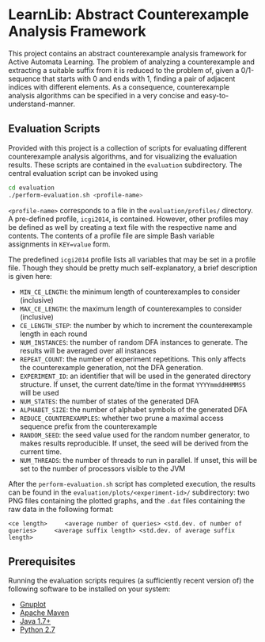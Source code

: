 LearnLib: Abstract Counterexample Analysis Framework
=================================

This project contains an abstract counterexample analysis framework for Active Automata Learning. The problem of analyzing a counterexample and extracting a suitable suffix from it is reduced to the problem of, given a 0/1-sequence that starts with 0 and ends with 1, finding a pair of adjacent indices with different elements. As a consequence, counterexample analysis algorithms can be specified in a very concise and easy-to-understand-manner.


Evaluation Scripts
---------------------------
Provided with this project is a collection of scripts for evaluating different counterexample analysis algorithms, and for visualizing the evaluation results. These scripts are contained in the `evaluation` subdirectory. The central evaluation script can be invoked using

```sh
cd evaluation
./perform-evaluation.sh <profile-name>
```

`<profile-name>` corresponds to a file in the `evaluation/profiles/` directory. A pre-defined profile, `icgi2014`, is contained. However, other profiles may be defined as well by creating a text file with the respective name and contents. The contents of a profile file are simple Bash variable assignments in `KEY=value` form.

The predefined `icgi2014` profile lists all variables that may be set in a profile file. Though they should be pretty much self-explanatory, a brief description is given here:

* `MIN_CE_LENGTH`: the minimum length of counterexamples to consider (inclusive)
* `MAX_CE_LENGTH`: the maximum length of counterexamples to consider (inclusive)
* `CE_LENGTH_STEP`: the number by which to increment the counterexample length in each round
* `NUM_INSTANCES`: the number of random DFA instances to generate. The results will be averaged over all instances
* `REPEAT_COUNT`: the number of experiment repetitions. This only affects the counterexample generation, not the DFA generation.
* `EXPERIMENT_ID`: an identifier that will be used in the generated directory structure. If unset, the current date/time in the format `YYYYmmddHHMMSS` will be used
* `NUM_STATES`: the number of states of the generated DFA
* `ALPHABET_SIZE`: the number of alphabet symbols of the generated DFA
* `REDUCE_COUNTEREXAMPLES`: whether two prune a maximal access sequence prefix from the counterexample
* `RANDOM_SEED`: the seed value used for the random number generator, to makes results reproducible. If unset, the seed will be derived from the current time.
* `NUM_THREADS`: the number of threads to run in parallel. If unset, this will be set to the number of processors visible to the JVM

After the `perform-evaluation.sh` script has completed execution, the results can be found in the `evaluation/plots/<experiment-id>/` subdirectory: two PNG files containing the plotted graphs, and the `.dat` files containing the raw data in the following format:

```
<ce length>		<average number of queries> <std.dev. of number of queries>		<average suffix length> <std.dev. of average suffix length>
```


Prerequisites
-----------------------------
Running the evaluation scripts requires (a sufficiently recent version of) the following software to be installed on your system:
* [Gnuplot](http://www.gnuplot.info/)
* [Apache Maven](http://maven.apache.org/)
* [Java 1.7+](http://www.java.com/)
* [Python 2.7](http://www.python.org/)

